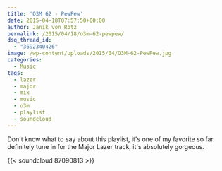 ```yaml
---
title: 'O3M 62 - PewPew'
date: 2015-04-18T07:57:50+00:00
author: Janik von Rotz
permalink: /2015/04/18/o3m-62-pewpew/
dsq_thread_id:
  - "3692340426"
image: /wp-content/uploads/2015/04/O3M-62-PewPew.jpg
categories:
  - Music
tags:
  - lazer
  - major
  - mix
  - music
  - o3m
  - playlist
  - soundcloud
---
```

Don't know what to say about this playlist, it's one of my favorite so far. definitely tune in for the Major Lazer track, it's absolutely gorgeous.

{{< soundcloud 87090813 >}}